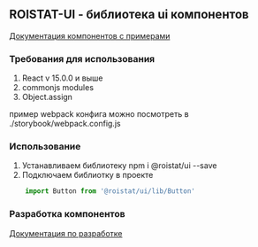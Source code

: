 ## ROISTAT-UI - библиотека ui компонентов
[Документация компонентов с примерами](https://roistat.github.io/react-ui/)

### Требования для использования
1. React v 15.0.0 и выше
2. commonjs modules
3. Object.assign

пример webpack конфига можно посмотреть в ./storybook/webpack.config.js

### Использование

1. Устанавливаем библиотеку npm i @roistat/ui --save
2. Подключаем библиотку в проекте
```js
    import Button from '@roistat/ui/lib/Button'
```

### Разработка компонентов

[Документация по разработке](https://github.com/roistat/react-ui/blob/master/docs/development.md)
